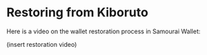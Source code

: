 # Restoring from Kiboruto

Here is a video on the wallet restoration process in Samourai Wallet:

(insert restoration video)
